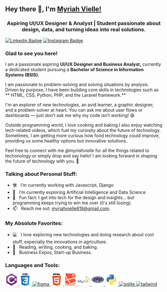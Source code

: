 ## Hey there 👋, I'm [Myriah Vielle!](https://github.com/myriahvielle/)
<h3 align="center">Aspiring UI/UX Designer & Analyst 
| Student passionate about design, data, and turning ideas into real solutions.</h3>

[![Linkedin Badge](https://img.shields.io/badge/-LinkedIn-0e76a8?style=flat-square&logo=Linkedin&logoColor=white)]([https://linkedin.com/in/iampavangandhi](https://www.linkedin.com/in/myriah-vielle-silverio-550647379))
[![Instagram Badge](https://img.shields.io/badge/-Instagram-e4405f?style=flat-square&logo=Instagram&logoColor=white)](https://instagram.com/myriahvielleas/)

### Glad to see you here! 
I am a passionate aspiring **UI/UX Designer and Business Analyst,** currently a dedicated student pursuing a **Bachelor of Science in Information Systems (BSIS).**

I am passionate to problem-solving and solving situations by analysis. Driven by purpose, I have been building core skills in technologies such as ** HTML, CSS, Python, PHP, and the Laravel framework.**

I'm an explorer of new technologies, an avid learner, a graphic designer, and a problem-solver at heart. You can ask me about user flows or dashboards — just don’t ask me why my code isn’t working! 😄

Outside programming world, I love cooking and baking.I also enjoy watching tech-related videos, which fuel my curiosity about the future of technology. Sometimes, I am getting more curious how food technology could improve, providing us some healthy options but innovative solutions. 

Feel free to connect with me _@myriahvielle_ for all the things related to techonology or simply drop and say hello! I am looking forward in shaping the future of technology with you. 🌟

### Talking about Personal Stuff:

- 🛠 &nbsp; I’m currently working with Javascript, Django
- 🚀 &nbsp; I’m currently exploring Artificial Intelligence and Data Science
- 👾 &nbsp; Fun fact: I got into tech for the design and insights... but programming keeps trying to win me over (it's still losing).
- 📫 &nbsp; Reach me out: myriahvielle619@gmail.com.

### My Absolute Favorites:

- 💻 &nbsp; I love exploring new technologies and doing research about cool stuff, especially the innovations in agriculture.
- 📰 &nbsp; Reading, writing, cooking, and baking.
- 🍕 &nbsp; Business Expos, Start-up Business.

<h3 align="left">Languages and Tools:</h3>
<p align="left"> <a href="https://www.w3schools.com/cs/" target="_blank" rel="noreferrer"> <img src="https://raw.githubusercontent.com/devicons/devicon/master/icons/csharp/csharp-original.svg" alt="csharp" width="40" height="40"/> </a> <a href="https://www.w3schools.com/css/" target="_blank" rel="noreferrer"> <img src="https://raw.githubusercontent.com/devicons/devicon/master/icons/css3/css3-original-wordmark.svg" alt="css3" width="40" height="40"/> </a> <a href="https://www.figma.com/" target="_blank" rel="noreferrer"> <img src="https://www.vectorlogo.zone/logos/figma/figma-icon.svg" alt="figma" width="40" height="40"/> </a> <a href="https://www.w3.org/html/" target="_blank" rel="noreferrer"> <img src="https://raw.githubusercontent.com/devicons/devicon/master/icons/html5/html5-original-wordmark.svg" alt="html5" width="40" height="40"/> </a> <a href="https://laravel.com/" target="_blank" rel="noreferrer"> <img src="https://raw.githubusercontent.com/devicons/devicon/master/icons/laravel/laravel-plain-wordmark.svg" alt="laravel" width="40" height="40"/> </a> <a href="https://www.mysql.com/" target="_blank" rel="noreferrer"> <img src="https://raw.githubusercontent.com/devicons/devicon/master/icons/mysql/mysql-original-wordmark.svg" alt="mysql" width="40" height="40"/> </a> <a href="https://www.php.net" target="_blank" rel="noreferrer"> <img src="https://raw.githubusercontent.com/devicons/devicon/master/icons/php/php-original.svg" alt="php" width="40" height="40"/> </a> <a href="https://www.python.org" target="_blank" rel="noreferrer"> <img src="https://raw.githubusercontent.com/devicons/devicon/master/icons/python/python-original.svg" alt="python" width="40" height="40"/> </a> <a href="https://www.sqlite.org/" target="_blank" rel="noreferrer"> <img src="https://www.vectorlogo.zone/logos/sqlite/sqlite-icon.svg" alt="sqlite" width="40" height="40"/> </a> <a href="https://tailwindcss.com/" target="_blank" rel="noreferrer"> <img src="https://www.vectorlogo.zone/logos/tailwindcss/tailwindcss-icon.svg" alt="tailwind" width="40" height="40"/> </a> </p>
